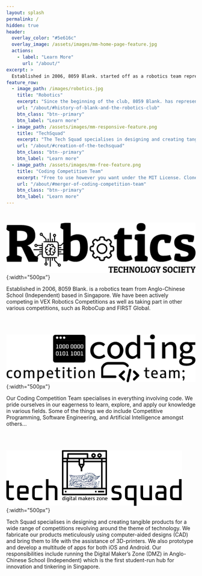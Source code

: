 ```yaml
---
layout: splash
permalink: /
hidden: true
header:
  overlay_color: "#5e616c"
  overlay_image: /assets/images/mm-home-page-feature.jpg
  actions:
    - label: "Learn More"
      url: "/about/"
excerpt: >
  Established in 2006, 8059 Blank. started off as a robotics team representing Anglo-Chinese School (Independent). It now consists of 3 branches - The Robotics Competition Team, Coding Competition Team and TechSquad
feature_row:
  - image_path: /images/robotics.jpg
    title: "Robotics"
    excerpt: "Since the beginning of the club, 8059 Blank. has represented Anglo-Chinese School (Independent) in STEM competitions across Singapore. We have been actively competing in VEX Robotics Competitions locally as well as on the global stage in the VEX Robotics World Championship. We also take part in other various competitions, such as RoboCup, FIRST Global Challenge and Micromouse."
    url: "/about/#history-of-blank-and-the-robotics-club"
    btn_class: "btn--primary"
    btn_label: "Learn more"
  - image_path: /assets/images/mm-responsive-feature.png
    title: "TechSquad"
    excerpt: "The Tech Squad specialises in designing and creating tangible products for a wide range of competitions revolving around the theme of technology. This includes 3D printing and app development. We also run the Digital Maker’s Zone (DMZ) in Anglo-Chinese School (Independent) which is the first student-run hub for innovation and tinkering in Singapore."
    url: "/about/#creation-of-the-techsquad"
    btn_class: "btn--primary"
    btn_label: "Learn more"
  - image_path: /assets/images/mm-free-feature.png
    title: "Coding Competition Team"
    excerpt: "Free to use however you want under the MIT License. Clone it, fork it, customize it... whatever!"
    url: "/about/#merger-of-coding-competition-team"
    btn_class: "btn--primary"
    btn_label: "Learn more"      
---
```


<br/>

![Robotics](images/rts.png){:width="500px"}

Established in 2006, 8059 Blank. is a robotics team from Anglo-Chinese School (Independent) based in Singapore. We have been actively competing in VEX Robotics Competitions as well as taking part in other various competitions, such as RoboCup and FIRST Global. 

<br/><br/>


![Coding Competition Team](images/CCT.png){:width="500px"}

Our Coding Competition Team specialises in everything involving code. We pride ourselves in our eagerness to learn, explore, and apply our knowledge in various fields. Some of the things we do include Competitive Programming, Software Engineering, and Artificial Intelligence amongst others...

<br/><br/>

![TechSquad](images/TechSquad.png){:width="500px"}

Tech Squad specialises in designing and creating tangible products for a wide range of competitions revolving around the theme of technology. We fabricate our products meticulously using computer-aided designs (CAD) and bring them to life with the assistance of 3D-printers. We also prototype and develop a multitude of apps for both iOS and Android. Our responsibilities include running the Digital Maker’s Zone (DMZ) in Anglo-Chinese School (Independent) which is the first student-run hub for innovation and tinkering in Singapore.

